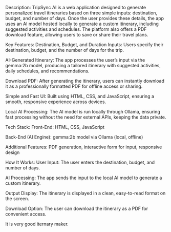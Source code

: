 Description:
TripSync AI is a web application designed to generate personalized travel itineraries based on three simple inputs: destination, budget, and number of days. Once the user provides these details, the app uses an AI model hosted locally to generate a custom itinerary, including suggested activities and schedules. The platform also offers a PDF download feature, allowing users to save or share their travel plans.

Key Features:
Destination, Budget, and Duration Inputs: Users specify their destination, budget, and the number of days for the trip.

AI-Generated Itinerary: The app processes the user’s input via the gemma:2b model, producing a tailored itinerary with suggested activities, daily schedules, and recommendations.

Download PDF: After generating the itinerary, users can instantly download it as a professionally formatted PDF for offline access or sharing.

Simple and Fast UI: Built using HTML, CSS, and JavaScript, ensuring a smooth, responsive experience across devices.

Local AI Processing: The AI model is run locally through Ollama, ensuring fast processing without the need for external APIs, keeping the data private.

Tech Stack:
Front-End: HTML, CSS, JavaScript

Back-End (AI Engine): gemma:2b model via Ollama (local, offline)

Additional Features: PDF generation, interactive form for input, responsive design

How It Works:
User Input: The user enters the destination, budget, and number of days.

AI Processing: The app sends the input to the local AI model to generate a custom itinerary.

Output Display: The itinerary is displayed in a clean, easy-to-read format on the screen.

Download Option: The user can download the itinerary as a PDF for convenient access.

It is very good iternary maker.




